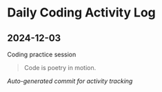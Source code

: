 # Daily Coding Activity Log

## 2024-12-03

Coding practice session

> Code is poetry in motion.

*Auto-generated commit for activity tracking*

